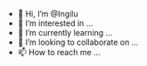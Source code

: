 - 👋 Hi, I’m @Ingilu
- 👀 I’m interested in ...
- 🌱 I’m currently learning ...
- 💞️ I’m looking to collaborate on ...
- 📫 How to reach me ...

<!---
Ingilu/Ingilu is a ✨ special ✨ repository because its `README.md` (this file) appears on your GitHub profile.
You can click the Preview link to take a look at your changes.
--->

